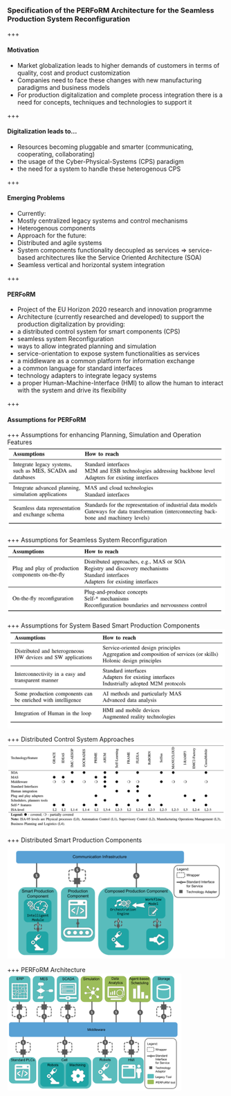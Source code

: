 ### Specification of the PERFoRM Architecture for the Seamless Production System Reconfiguration

+++
#### Motivation
* Market globalization leads to higher demands of customers in terms of quality, cost and product customization
* Companies need to face these changes with new manufacturing paradigms and business models
* For production digitalization and complete process integration there is a need for concepts, techniques and technologies to support it

+++
#### Digitalization leads to...
* Resources becoming pluggable and smarter (communicating, cooperating, collaborating)
* the usage of the Cyber-Physical-Systems (CPS) paradigm
* the need for a system to handle these heterogenous CPS

+++
#### Emerging Problems
* Currently:
 * Mostly centralized legacy systems and control mechanisms
 * Heterogenous components
* Approach for the future:
 * Distributed and agile systems
 * System components functionality decoupled as services => service-based architectures like the Service Oriented Architecture (SOA)
 * Seamless vertical and horizontal system integration

+++
#### PERFoRM
* Project of the EU Horizon 2020 research and innovation programme
* Architecture (currently researched and developed) to support the production digitalization by providing:
 * a distributed control system for smart components (CPS)
 * seamless system Reconfiguration
 * ways to allow integrated planning and simulation
 * service-orientation to expose system functionalities as services
 * a middleware as a common platform for information exchange
 * a common language for standard interfaces
 * technology adapters to integrate legacy systems
 * a proper Human-Machine-Interface (HMI) to allow the human to interact with the system and drive its flexibility  


+++
#### Assumptions for PERFoRM

+++
Assumptions for enhancing Planning, Simulation and Operation Features
![Assumptions for enhancing Planning, Simulation and Operation Features](assets/Specification-PERFoRM/Assumptions-Enhance-Planning-Simulation-Operation-Features.png)

+++
Assumptions for Seamless System Reconfiguration
![Assumptions for Seamless System Reconfiguration](assets/Specification-PERFoRM/Assumptions-Seamless-System-Reconfiguration.png)

+++
Assumptions for System Based Smart Production Components
![Assumptions for System Based Smart Production Components](assets/Specification-PERFoRM/Assumptions-System-Based-Smart-Production-Components.png)

+++
Distributed Control System Approaches
![Distributed Control System Approaches](assets/Specification-PERFoRM/Distributed-Control-System-Approaches.png)

+++
Distributed Smart Production Components
![Distributed Smart Production Components](assets/Specification-PERFoRM/Distributed-Smart-Production-Components.png)

+++
PERFoRM Architecture
<img src="assets/Specification-PERFoRM/PERFoRM-Architecture.png" width="80%" height="60%" alt="PERFoRM Architecture"/>
